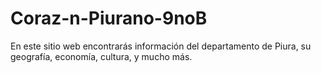 # Coraz-n-Piurano-9noB
En este sitio web encontrarás información del departamento de Piura, su geografía, economía, cultura, y mucho más.
